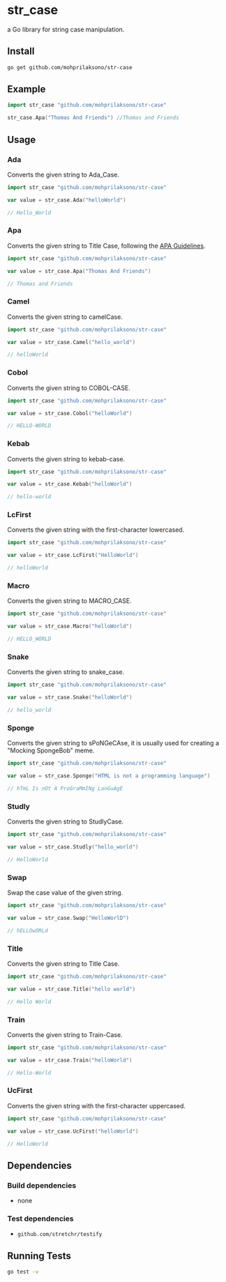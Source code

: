 str_case
==========

a Go library for string case manipulation.

Install
-------

```bash
go get github.com/mohprilaksono/str-case
```

Example
-------

```go
import str_case "github.com/mohprilaksono/str-case"

str_case.Apa("Thomas And Friends") //Thomas and Friends
```

Usage
-------

### Ada

Converts the given string to Ada_Case.

```go
import str_case "github.com/mohprilaksono/str-case"

var value = str_case.Ada("helloWorld") 

// Hello_World
```
### Apa

Converts the given string to Title Case, following the [APA Guidelines](https://apastyle.apa.org/style-grammar-guidelines/capitalization/title-case).

```go
import str_case "github.com/mohprilaksono/str-case"

var value = str_case.Apa("Thomas And Friends") 

// Thomas and Friends
```
### Camel

Converts the given string to camelCase.

```go
import str_case "github.com/mohprilaksono/str-case"

var value = str_case.Camel("hello_world") 

// helloWorld
```
### Cobol

Converts the given string to COBOL-CASE.

```go
import str_case "github.com/mohprilaksono/str-case"

var value = str_case.Cobol("helloWorld") 

// HELLO-WORLD
```
### Kebab

Converts the given string to kebab-case.

```go
import str_case "github.com/mohprilaksono/str-case"

var value = str_case.Kebab("helloWorld") 

// hello-world
```
### LcFirst

Converts the given string with the first-character lowercased.

```go
import str_case "github.com/mohprilaksono/str-case"

var value = str_case.LcFirst("HelloWorld") 

// helloWorld
```
### Macro

Converts the given string to MACRO_CASE.

```go
import str_case "github.com/mohprilaksono/str-case"

var value = str_case.Macro("helloWorld") 

// HELLO_WORLD
```
### Snake

Converts the given string to snake_case.

```go
import str_case "github.com/mohprilaksono/str-case"

var value = str_case.Snake("helloWorld") 

// hello_world
```
### Sponge

Converts the given string to sPoNGeCAse, it is usually used for creating a "Mocking SpongeBob" meme.

```go
import str_case "github.com/mohprilaksono/str-case"

var value = str_case.Sponge("HTML is not a programming language") 

// hTmL Is nOt A ProGraMmINg LanGuAgE
```
### Studly

Converts the given string to StudlyCase.

```go
import str_case "github.com/mohprilaksono/str-case"

var value = str_case.Studly("hello_world") 

// HelloWorld
```
### Swap

Swap the case value of the given string.

```go
import str_case "github.com/mohprilaksono/str-case"

var value = str_case.Swap("HelloWorlD") 

// hELLOwORLd
```
### Title

Converts the given string to Title Case.

```go
import str_case "github.com/mohprilaksono/str-case"

var value = str_case.Title("hello world") 

// Hello World
```
### Train

Converts the given string to Train-Case.

```go
import str_case "github.com/mohprilaksono/str-case"

var value = str_case.Train("helloWorld") 

// Hello-World
```
### UcFirst

Converts the given string with the first-character uppercased.

```go
import str_case "github.com/mohprilaksono/str-case"

var value = str_case.UcFirst("helloWorld") 

// HelloWorld
```
Dependencies
------------

### Build dependencies

* none

### Test dependencies

* `github.com/stretchr/testify`

Running Tests
--------------

```bash
go test -v
```
